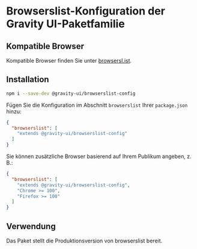 # Browserslist-Konfiguration der Gravity UI-Paketfamilie

## Kompatible Browser

Kompatible Browser finden Sie unter [browsersl.ist](https://browsersl.ist/#q=last%202%20major%20versions%20and%20last%202%20years%20and%20fully%20supports%20es6%20and%20%3E%200.05%25%0Anot%20dead%0Anot%20op_mini%20all%0Anot%20and_qq%20%3E%200%0Anot%20and_uc%20%3E%200%0AFirefox%20ESR%0AChrome%20%3E%200%20and%20last%202%20years%20and%20%3E%200.05%25%0ASafari%20%3E%200%20and%20last%202%20years%20and%20%3E%200.05%25%0AFirefox%20%3E%200%20and%20last%202%20years%20and%20%3E%200.01%25).

## Installation

```bash
npm i --save-dev @gravity-ui/browserslist-config
```

Fügen Sie die Konfiguration im Abschnitt `browserslist` Ihrer `package.json` hinzu:

```json
{
  "browserslist": [
    "extends @gravity-ui/browserslist-config"
  ]
}
```

Sie können zusätzliche Browser basierend auf Ihrem Publikum angeben, z. B.:
```json
{
  "browserslist": [
    "extends @gravity-ui/browserslist-config",
    "Chrome >= 100",
    "Firefox >= 100"
  ]
}
```

## Verwendung

Das Paket stellt die Produktionsversion von browserslist bereit.